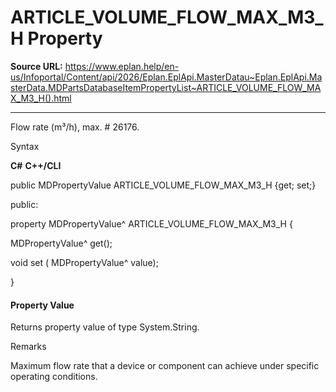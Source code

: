 # ARTICLE_VOLUME_FLOW_MAX_M3_H Property

**Source URL:** https://www.eplan.help/en-us/Infoportal/Content/api/2026/Eplan.EplApi.MasterDatau~Eplan.EplApi.MasterData.MDPartsDatabaseItemPropertyList~ARTICLE_VOLUME_FLOW_MAX_M3_H().html

---

Flow rate (m³/h), max. # 26176.

Syntax

**C#**
**C++/CLI**


public MDPropertyValue ARTICLE_VOLUME_FLOW_MAX_M3_H {get; set;}

public:

property MDPropertyValue^ ARTICLE_VOLUME_FLOW_MAX_M3_H {

   MDPropertyValue^ get();

   void set (    MDPropertyValue^ value);

}


#### Property Value

Returns property value of type System.String.

Remarks

Maximum flow rate that a device or component can achieve under specific operating conditions.
